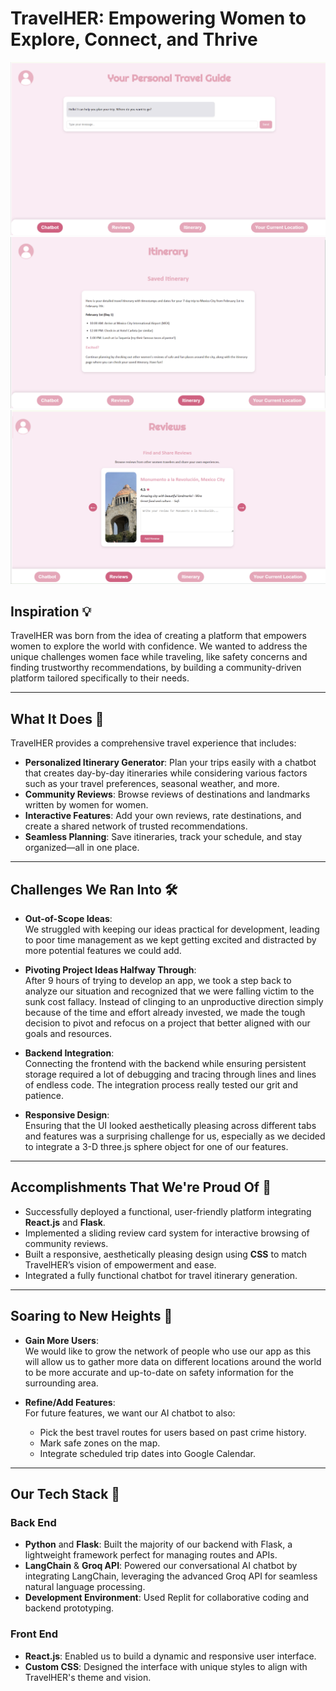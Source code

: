 # **TravelHER: Empowering Women to Explore, Connect, and Thrive**

![AI Chatbot page](ai-chatbot.png)
![Itinerary page](itinerary.png)
![Reviews page](reviews.png)

## **Inspiration 💡**
TravelHER was born from the idea of creating a platform that empowers women to explore the world with confidence. We wanted to address the unique challenges women face while traveling, like safety concerns and finding trustworthy recommendations, by building a community-driven platform tailored specifically to their needs.

---

## **What It Does 🚀**
TravelHER provides a comprehensive travel experience that includes:

- **Personalized Itinerary Generator**: Plan your trips easily with a chatbot that creates day-by-day itineraries while considering various factors such as your travel preferences, seasonal weather, and more.
- **Community Reviews**: Browse reviews of destinations and landmarks written by women for women.
- **Interactive Features**: Add your own reviews, rate destinations, and create a shared network of trusted recommendations.
- **Seamless Planning**: Save itineraries, track your schedule, and stay organized—all in one place.

---

## **Challenges We Ran Into 🛠️**

- **Out-of-Scope Ideas**:  
  We struggled with keeping our ideas practical for development, leading to poor time management as we kept getting excited and distracted by more potential features we could add.

- **Pivoting Project Ideas Halfway Through**:  
  After 9 hours of trying to develop an app, we took a step back to analyze our situation and recognized that we were falling victim to the sunk cost fallacy. Instead of clinging to an unproductive direction simply because of the time and effort already invested, we made the tough decision to pivot and refocus on a project that better aligned with our goals and resources.

- **Backend Integration**:  
  Connecting the frontend with the backend while ensuring persistent storage required a lot of debugging and tracing through lines and lines of endless code. The integration process really tested our grit and patience.

- **Responsive Design**:  
  Ensuring that the UI looked aesthetically pleasing across different tabs and features was a surprising challenge for us, especially as we decided to integrate a 3-D three.js sphere object for one of our features.

---

## **Accomplishments That We're Proud Of 🎉**

- Successfully deployed a functional, user-friendly platform integrating **React.js** and **Flask**.
- Implemented a sliding review card system for interactive browsing of community reviews.
- Built a responsive, aesthetically pleasing design using **CSS** to match TravelHER’s vision of empowerment and ease.
- Integrated a fully functional chatbot for travel itinerary generation.

---

## **Soaring to New Heights 🌟**

- **Gain More Users**:  
  We would like to grow the network of people who use our app as this will allow us to gather more data on different locations around the world to be more accurate and up-to-date on safety information for the surrounding area.

- **Refine/Add Features**:  
  For future features, we want our AI chatbot to also:
  - Pick the best travel routes for users based on past crime history.
  - Mark safe zones on the map.
  - Integrate scheduled trip dates into Google Calendar.

---

## **Our Tech Stack 🚀**

### **Back End**
- **Python** and **Flask**: Built the majority of our backend with Flask, a lightweight framework perfect for managing routes and APIs.
- **LangChain** & **Groq API**: Powered our conversational AI chatbot by integrating LangChain, leveraging the advanced Groq API for seamless natural language processing.
- **Development Environment**: Used Replit for collaborative coding and backend prototyping.

### **Front End**
- **React.js**: Enabled us to build a dynamic and responsive user interface.
- **Custom CSS**: Designed the interface with unique styles to align with TravelHER's theme and vision.
